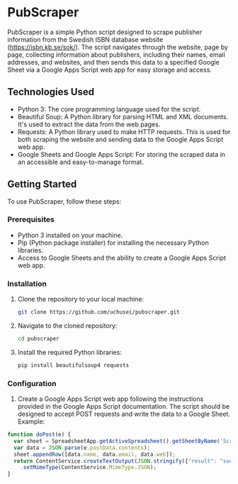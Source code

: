 # PubScraper

PubScraper is a simple Python script designed to scrape publisher information from the Swedish ISBN database website (https://isbn.kb.se/sok/). The script navigates through the website, page by page, collecting information about publishers, including their names, email addresses, and websites, and then sends this data to a specified Google Sheet via a Google Apps Script web app for easy storage and access.

## Technologies Used

- Python 3: The core programming language used for the script.
- Beautiful Soup: A Python library for parsing HTML and XML documents. It's used to extract the data from the web pages.
- Requests: A Python library used to make HTTP requests. This is used for both scraping the website and sending data to the Google Apps Script web app.
- Google Sheets and Google Apps Script: For storing the scraped data in an accessible and easy-to-manage format.

## Getting Started

To use PubScraper, follow these steps:

### Prerequisites

- Python 3 installed on your machine.
- Pip (Python package installer) for installing the necessary Python libraries.
- Access to Google Sheets and the ability to create a Google Apps Script web app.

### Installation

1. Clone the repository to your local machine:
   ```sh
   git clone https://github.com/uchusei/pubscraper.git

2. Navigate to the cloned repository:
   ```sh
   cd pubscraper
   
3. Install the required Python libraries:
   ```sh
   pip install beautifulsoup4 requests

### Configuration

1. Create a Google Apps Script web app following the instructions provided in the Google Apps Script documentation. The script should be designed to accept POST requests and write the data to a Google Sheet. Example:
```javascript
function doPost(e) {
  var sheet = SpreadsheetApp.getActiveSpreadsheet().getSheetByName('Scraping');
  var data = JSON.parse(e.postData.contents);
  sheet.appendRow([data.name, data.email, data.web]);
  return ContentService.createTextOutput(JSON.stringify({"result": "success"}))
    .setMimeType(ContentService.MimeType.JSON);
}
